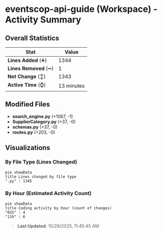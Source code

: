 # eventscop-api-guide (Workspace) - Activity Summary 

## Overall Statistics

| Stat                   | Value                                                             |
| ---------------------- | ----------------------------------------------------------------- |
| **Lines Added** (➕)   | 1344                                          |
| **Lines Removed** (➖) | 1                                        |
| **Net Change** (↕)    | 1343                |
| **Active Time** (⌚)   | 13 minutes |


## Modified Files
- **search_engine.py** (+1067, -1)
- **SupplierCategory.py** (+37, -0)
- **schemas.py** (+37, -0)
- **routes.py** (+203, -0)

## Visualizations

### By File Type (Lines Changed)

```mermaid
pie showData
title Lines changed by file type
".py" : 1345
```

### By Hour (Estimated Activity Count)

```mermaid
pie showData
title Coding activity by hour (count of changes)
"01h" : 4
"11h" : 6
```


> **Last Updated:** 10/29/2025, 11:45:45 AM
